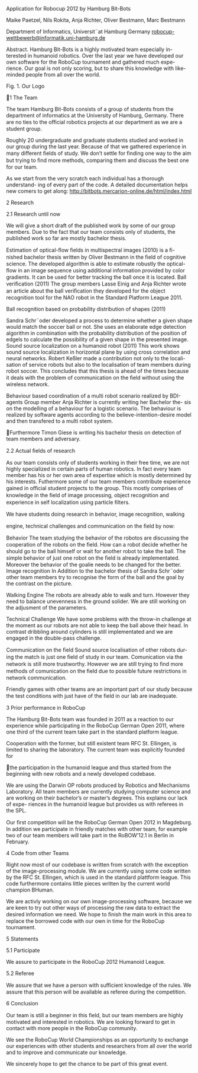 Application for Robocup 2012 by
Hamburg Bit-Bots

Maike Paetzel, Nils Rokita, Anja Richter, Oliver Bestmann, Marc Bestmann

Department of Informatics, Universit¨at Hamburg Germany
robocup-wettbewerb@informatik.uni-hamburg.de

Abstract. Hamburg Bit-Bots is a highly motivated team especially in-
terested in humanoid robotics. Over the last year we have developed our
own software for the RoboCup tournament and gathered much expe-
rience. Our goal is not only scoring, but to share this knowledge with
like-minded people from all over the world.

Fig. 1. Our Logo

1 The Team

The team Hamburg Bit-Bots consists of a group of students from the department
of informatics at the University of Hamburg, Germany. There are no ties to the
oﬃcial robotics projects at our department as we are a student group.

Roughly 20 undergraduate and graduate students studied and worked in our
group during the last year. Because of that we gathered experience in many
diﬀerent ﬁelds of study. We don’t settle for ﬁnding one way to the aim but
trying to ﬁnd more methods, comparing them and discuss the best one for our
team.

As we start from the very scratch each individual has a thorough understand-
ing of every part of the code. A detailed documentation helps new comers to get
along: http://bitbots.mercarion-online.de/html/index.html

2 Research

2.1 Research until now

We will give a short draft of the published work by some of our group members.
Due to the fact that our team consists only of students, the published work so
far are mostly bachelor thesis.

Estimation of optical-ﬂow ﬁelds in multispectral images (2010) is a ﬁ-
nished bachelor thesis written by Oliver Bestmann in the ﬁeld of cognitive
science. The developed algorithm is able to estimate robustly the optical-
ﬂow in an image sequence using additional information provided by color
gradients. It can be used for better tracking the ball once it is located.
Ball veriﬁcation (2011) The group members Lasse Einig and Anja Richter
wrote an article about the ball veriﬁcation they developed for the object
recognition tool for the NAO robot in the Standard Platform League 2011.

Ball recognition based on probability distribution of shapes (2011)

Sandra Schr¨oder developed a process to determine whether a given shape
would match the soccer ball or not. She uses an elaborate edge detection
algorithm in combination with the probability distribution of the position of
edgels to calculate the possibility of a given shape in the presented image.
Sound source localization on a humanoid robot (2011) This work shows
sound source localization in horizontal plane by using cross correlation and
neural networks. Robert Keßler made a contribution not only to the locali-
sation of service robots but also to the localisation of team members during
robot soccer. This concludes that this thesis is ahead of the times because
it deals with the problem of communication on the ﬁeld without using the
wireless network.

Behaviour based coordination of a multi robot scenario realized by
BDI-agents Group member Anja Richter is currently writing her Bachelor the-
sis on the modelling of a behaviour for a logistic scenario. The behaviour is
realized by software agents according to the believe-intention-desire model
and then transfered to a multi robot system.

Furthermore Timon Giese is writing his bachelor thesis on detection of team
members and adversary.

2.2 Actual ﬁelds of research

As our team consists only of students working in their free time, we are not highly
specialized in certain parts of human robotics. In fact every team member has
his or her own area of expertise which is mostly determined by his interests.
Futhermore some of our team members contribute experience gained in oﬃcial
student projects to the group. This mostly comprises of knowledge in the ﬁeld
of image processing, object recognition and experience in self localization using
particle ﬁlters.

We have students doing research in behavior, image recognition, walking

engine, technical challenges and communication on the ﬁeld by now:

Behavior The team studying the behavior of the robotos are discussing the
cooperation of the robots on the ﬁeld. How can a robot decide whether he
should go to the ball himself or wait for another robot to take the ball.
The simple behavior of just one robot on the ﬁeld is already implementated.
Moreover the behavior of the goalie needs to be changed for the better.
Image recognition In Addition to the bachelor thesis of Sandra Schr¨oder other
team members try to recognise the form of the ball and the goal by the
contrast on the picture.

Walking Engine The robots are already able to walk and turn. However they
need to balance unevenness in the ground solider. We are still working on
the adjusment of the parameters.

Technical Challenge We have some problems with the throw-in challenge at
the moment as our robots are not able to keep the ball above their head.
In contrast dribbling around cylinders is still implementated and we are
engaged in the double-pass challenge.

Communication on the ﬁeld Sound source localisation of other robots dur-
ing the match is just one ﬁeld of study in our team. Comunication via the
network is still more trustworthy. However we are still trying to ﬁnd more
methods of comunication on the ﬁeld due to possible future restrictions in
network communication.

Friendly games with other teams are an important part of our study because
the test conditions with just have of the ﬁeld in our lab are inadequate.

3 Prior performance in RoboCup

The Hamburg Bit-Bots team was founded in 2011 as a reaction to our experience
while participating in the RoboCup German Open 2011, where one third of the
current team take part in the standard platform league.

Cooperation with the former, but still existent team RFC St. Ellingen, is
limited to sharing the laboratory. The current team was explicitly founded for

the participation in the humanoid league and thus started from the beginning
with new robots and a newly developed codebase.

We are using the Darwin OP robots produced by Robotics and Mechanisms
Laboratory. All team members are currently studying computer science and are
working on their bachelor’s or master’s degrees. This explains our lack of expe-
riences in the humanoid league but provides us with referees in the SPL.

Our ﬁrst competition will be the RoboCup German Open 2012 in Magdeburg.
In addition we participate in friendly matches with other team, for example
two of our team members will take part in the RoBOW’12.1 in Berlin in February.

4 Code from other Teams

Right now most of our codebase is written from scratch with the exception
of the image-processing module. We are currently using some code written by
the RFC St. Ellingen, which is used in the standard plattform league. This
code furthermore contains little pieces written by the current world champion
BHuman.

We are activly working on our own image-processing software, because we
are keen to try out other ways of processing the raw data to extract the desired
information we need. We hope to ﬁnish the main work in this area to replace
the borrowed code with our own in time for the RoboCup tournament.

5 Statements

5.1 Participate

We assure to participate in the RoboCup 2012 Humanoid League.

5.2 Referee

We assure that we have a person with suﬃcient knowledge of the rules. We assure
that this person will be available as referee during the competition.

6 Conclusion

Our team is still a beginner in this ﬁeld, but our team members are highly
motivated and interested in robotics. We are looking forward to get in contact
with more people in the RoboCup community.

We see the RoboCup World Championships as an opportunity to exchange
our experiences with other students and researchers from all over the world and
to improve and communicate our knowledge.

We sincerely hope to get the chance to be part of this great event.

